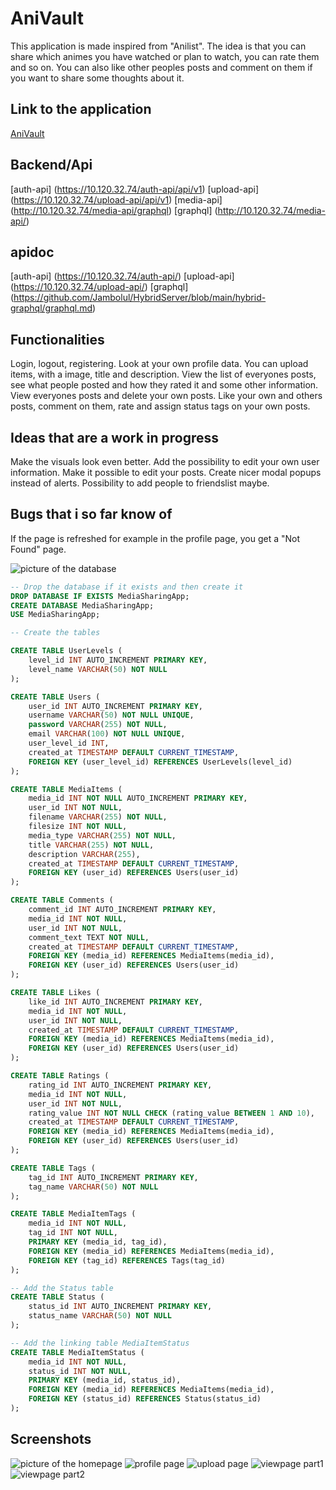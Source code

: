 # AniVault

This application is made inspired from "Anilist". The idea is that you can share which animes you have watched or plan to watch, you can rate them and so on. You can also like other peoples posts and comment on them if you want to share some thoughts about it.

## Link to the application

[AniVault](http://10.120.32.74/)

## Backend/Api

[auth-api] (https://10.120.32.74/auth-api/api/v1)
[upload-api] (https://10.120.32.74/upload-api/api/v1)
[media-api] (http://10.120.32.74/media-api/graphql)
[graphql] (http://10.120.32.74/media-api/)

## apidoc

[auth-api] (https://10.120.32.74/auth-api/)
[upload-api] (https://10.120.32.74/upload-api/)
[graphql] (https://github.com/Jambolul/HybridServer/blob/main/hybrid-graphql/graphql.md)

## Functionalities

Login, logout, registering.
Look at your own profile data.
You can upload items, with a image, title and description.
View the list of everyones posts, see what people posted and how they rated it and some other information.
View everyones posts and delete your own posts.
Like your own and others posts, comment on them, rate and assign status tags on your own posts.

## Ideas that are a work in progress

Make the visuals look even better.
Add the possibility to edit your own user information.
Make it possible to edit your posts.
Create nicer modal popups instead of alerts.
Possibility to add people to friendslist maybe.

## Bugs that i so far know of

If the page is refreshed for example in the profile page, you get a "Not Found" page.

![picture of the database](image.png)

```sql
-- Drop the database if it exists and then create it
DROP DATABASE IF EXISTS MediaSharingApp;
CREATE DATABASE MediaSharingApp;
USE MediaSharingApp;

-- Create the tables

CREATE TABLE UserLevels (
    level_id INT AUTO_INCREMENT PRIMARY KEY,
    level_name VARCHAR(50) NOT NULL
);

CREATE TABLE Users (
    user_id INT AUTO_INCREMENT PRIMARY KEY,
    username VARCHAR(50) NOT NULL UNIQUE,
    password VARCHAR(255) NOT NULL,
    email VARCHAR(100) NOT NULL UNIQUE,
    user_level_id INT,
    created_at TIMESTAMP DEFAULT CURRENT_TIMESTAMP,
    FOREIGN KEY (user_level_id) REFERENCES UserLevels(level_id)
);

CREATE TABLE MediaItems (
    media_id INT NOT NULL AUTO_INCREMENT PRIMARY KEY,
    user_id INT NOT NULL,
    filename VARCHAR(255) NOT NULL,
    filesize INT NOT NULL,
    media_type VARCHAR(255) NOT NULL,
    title VARCHAR(255) NOT NULL,
    description VARCHAR(255),
    created_at TIMESTAMP DEFAULT CURRENT_TIMESTAMP,
    FOREIGN KEY (user_id) REFERENCES Users(user_id)
);

CREATE TABLE Comments (
    comment_id INT AUTO_INCREMENT PRIMARY KEY,
    media_id INT NOT NULL,
    user_id INT NOT NULL,
    comment_text TEXT NOT NULL,
    created_at TIMESTAMP DEFAULT CURRENT_TIMESTAMP,
    FOREIGN KEY (media_id) REFERENCES MediaItems(media_id),
    FOREIGN KEY (user_id) REFERENCES Users(user_id)
);

CREATE TABLE Likes (
    like_id INT AUTO_INCREMENT PRIMARY KEY,
    media_id INT NOT NULL,
    user_id INT NOT NULL,
    created_at TIMESTAMP DEFAULT CURRENT_TIMESTAMP,
    FOREIGN KEY (media_id) REFERENCES MediaItems(media_id),
    FOREIGN KEY (user_id) REFERENCES Users(user_id)
);

CREATE TABLE Ratings (
    rating_id INT AUTO_INCREMENT PRIMARY KEY,
    media_id INT NOT NULL,
    user_id INT NOT NULL,
    rating_value INT NOT NULL CHECK (rating_value BETWEEN 1 AND 10),
    created_at TIMESTAMP DEFAULT CURRENT_TIMESTAMP,
    FOREIGN KEY (media_id) REFERENCES MediaItems(media_id),
    FOREIGN KEY (user_id) REFERENCES Users(user_id)
);

CREATE TABLE Tags (
    tag_id INT AUTO_INCREMENT PRIMARY KEY,
    tag_name VARCHAR(50) NOT NULL
);

CREATE TABLE MediaItemTags (
    media_id INT NOT NULL,
    tag_id INT NOT NULL,
    PRIMARY KEY (media_id, tag_id),
    FOREIGN KEY (media_id) REFERENCES MediaItems(media_id),
    FOREIGN KEY (tag_id) REFERENCES Tags(tag_id)
);

-- Add the Status table
CREATE TABLE Status (
    status_id INT AUTO_INCREMENT PRIMARY KEY,
    status_name VARCHAR(50) NOT NULL
);

-- Add the linking table MediaItemStatus
CREATE TABLE MediaItemStatus (
    media_id INT NOT NULL,
    status_id INT NOT NULL,
    PRIMARY KEY (media_id, status_id),
    FOREIGN KEY (media_id) REFERENCES MediaItems(media_id),
    FOREIGN KEY (status_id) REFERENCES Status(status_id)
);
```

## Screenshots

![picture of the homepage](image-1.png)
![profile page](image-2.png)
![upload page](image-3.png)
![viewpage part1](image-4.png)
![viewpage part2](image-5.png)
